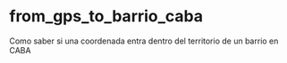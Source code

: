 # from_gps_to_barrio_caba
Como saber si una coordenada entra dentro del territorio de un barrio en CABA
